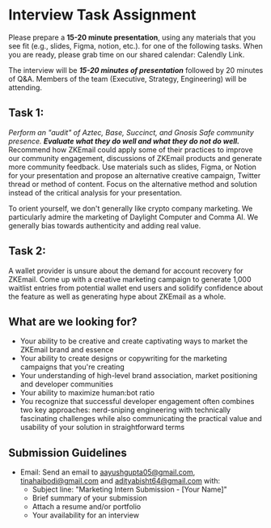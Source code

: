 # **Interview Task Assignment**

Please prepare a **15-20 minute presentation**, using any materials that you see fit (e.g., slides, Figma, notion, etc.). for one of the following tasks. When you are ready, please grab time on our shared calendar: Calendly Link.

The interview will be **_15-20 minutes of presentation_** followed by 20 minutes of Q&A. Members of the team (Executive, Strategy, Engineering) will be attending.

## **Task 1:**
*Perform an "audit" of Aztec, Base, Succinct, and Gnosis Safe community presence. **Evaluate what they do well and what they do not do well.*** Recommend how ZKEmail could apply some of their practices to improve our community engagement, discussions of ZKEmail products and generate more community feedback. Use materials such as slides, Figma, or Notion for your presentation and propose an alternative creative campaign, Twitter thread or method of content. Focus on the alternative method and solution instead of the critical analysis for your presentation.  

To orient yourself, we don't generally like crypto company marketing. We particularly admire the marketing of Daylight Computer and Comma AI. We generally bias towards authenticity and adding real value. 

## **Task 2:**
A wallet provider is unsure about the demand for account recovery for ZKEmail. Come up with a creative marketing campaign to generate 1,000 waitlist entries from potential wallet end users and solidify confidence about the feature as well as generating hype about ZKEmail as a whole.

## **What are we looking for?**
* Your ability to be creative and create captivating ways to market the ZKEmail brand and essence
* Your ability to create designs or copywriting for the marketing campaigns that you're creating
* Your understanding of high-level brand association, market positioning and developer communities
* Your ability to maximize human:bot ratio
* You recognize that successful developer engagement often combines two key approaches: nerd-sniping engineering with technically fascinating challenges while also communicating the practical value and usability of your solution in straightforward terms

## **Submission Guidelines**
* Email: Send an email to aayushgupta05@gmail.com, tinahaibodi@gmail.com and adityabisht64@gmail.com with:
  * Subject line: "Marketing Intern Submission - [Your Name]"
  * Brief summary of your submission
  * Attach a resume and/or portfolio
  * Your availability for an interview
